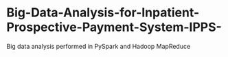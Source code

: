 # Big-Data-Analysis-for-Inpatient-Prospective-Payment-System-IPPS-
Big data analysis performed in PySpark and Hadoop MapReduce
